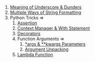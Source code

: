 1. [Meaning of Underscore & Dunders](https://github.com/PrakharDoneriya/Python/blob/master/Basics/Meaning_of_Underscore_Dunders.md)
2. [Multiple Ways of String Formatting](https://github.com/PrakharDoneriya/Python/blob/master/Basics/Multiple_Ways_of_String_Formatting.md)
3. Python Tricks ⇒
    1. [Assertion](https://github.com/PrakharDoneriya/Python/blob/master/Tricks/Assertion.md)
    2. [Context Manager & With Statement](https://github.com/PrakharDoneriya/Python/blob/master/Tricks/Context_Manager_and_with_Statement.md)
    3. [Decorators](https://github.com/PrakharDoneriya/Python/blob/master/Tricks/Decorators.md) 
    4. Function Arguments ⇒
        1. [*args & **kwargs Parameters](https://github.com/PrakharDoneriya/Python/blob/master/Tricks/Args_Kwargs_Parameters.md)
        2. [Argument Unpacking](https://github.com/PrakharDoneriya/Python/blob/master/Tricks/Function_Arguments_Unpacking.md)
    5. [Lambda Function](https://github.com/PrakharDoneriya/Python/blob/master/Tricks/Lambda_Function.md)